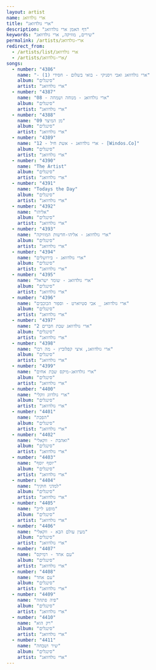 ```yaml
---
layout: artist
name: ארי גולדוואג
title: "ארי גולדוואג"
description: "דף האמן ארי גולדוואג"
keywords: "שירים, מוזיקה, ארי גולדוואג"
permalink: /artists/ארי-גולדוואג
redirect_from:
  - /artists/list/ארי גולדוואג
  - /artists/ארי-גולדוואג/
songs:
  - number: "4386"
    name: "- ארי גולדוואג ואבי ויסניקי - בואי בשלום - חסידי (1)"
    album: "סינגלים"
    artist: "ארי גולדוואג"
  - number: "4387"
    name: "08 - ארי גולדוואג - מנוחה ושמחה"
    album: "סינגלים"
    artist: "ארי גולדוואג"
  - number: "4388"
    name: "09 מן המיצר"
    album: "סינגלים"
    artist: "ארי גולדוואג"
  - number: "4389"
    name: "12 - ארי גולדוואג - אשת חיל - [Windos.Co]"
    album: "סינגלים"
    artist: "ארי גולדוואג"
  - number: "4390"
    name: "The Artist"
    album: "סינגלים"
    artist: "ארי גולדוואג"
  - number: "4391"
    name: "Todays the Day"
    album: "סינגלים"
    artist: "ארי גולדוואג"
  - number: "4392"
    name: "אליהו"
    album: "סינגלים"
    artist: "ארי גולדוואג"
  - number: "4393"
    name: "ארי גולדוואג - אליהו-חדשות המוזיקה"
    album: "סינגלים"
    artist: "ארי גולדוואג"
  - number: "4394"
    name: "ארי גולדוואג - בירושלים"
    album: "סינגלים"
    artist: "ארי גולדוואג"
  - number: "4395"
    name: "ארי גולדוואג - שומר ישראל"
    album: "סינגלים"
    artist: "ארי גולדוואג"
  - number: "4396"
    name: "ארי גולדוואג _ אבי סטיוארט - וספור הכוכבים"
    album: "סינגלים"
    artist: "ארי גולדוואג"
  - number: "4397"
    name: "ארי גולדוואג שבת חברים 2"
    album: "סינגלים"
    artist: "ארי גולדוואג"
  - number: "4398"
    name: "ארי גולדוואג, איצי קפלוביץ - מה רבו"
    album: "סינגלים"
    artist: "ארי גולדוואג"
  - number: "4399"
    name: "ארי גולדוואג-מיקס שבת אחים"
    album: "סינגלים"
    artist: "ארי גולדוואג"
  - number: "4400"
    name: "ארי גולדווג ווקלי"
    album: "סינגלים"
    artist: "ארי גולדוואג"
  - number: "4401"
    name: "הפכת"
    album: "סינגלים"
    artist: "ארי גולדוואג"
  - number: "4402"
    name: "ואהבת - ווקאלי"
    album: "סינגלים"
    artist: "ארי גולדוואג"
  - number: "4403"
    name: "יוסף יוסף"
    album: "סינגלים"
    artist: "ארי גולדוואג"
  - number: "4404"
    name: "למדני חוקיך"
    album: "סינגלים"
    artist: "ארי גולדוואג"
  - number: "4405"
    name: "מופע לייב"
    album: "סינגלים"
    artist: "ארי גולדוואג"
  - number: "4406"
    name: "מעין עולם הבא - ווקאלי"
    album: "סינגלים"
    artist: "ארי גולדוואג"
  - number: "4407"
    name: "עם אחד - רמיקס"
    album: "סינגלים"
    artist: "ארי גולדוואג"
  - number: "4408"
    name: "עם אחד"
    album: "סינגלים"
    artist: "ארי גולדוואג"
  - number: "4409"
    name: "פיה פתחה"
    album: "סינגלים"
    artist: "ארי גולדוואג"
  - number: "4410"
    name: "רק הוא"
    album: "סינגלים"
    artist: "ארי גולדוואג"
  - number: "4411"
    name: "שיר ושבחה"
    album: "סינגלים"
    artist: "ארי גולדוואג"
---
```

